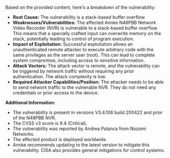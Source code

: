 Based on the provided content, here's a breakdown of the vulnerability:

*   **Root Cause:** The vulnerability is a stack-based buffer overflow.
*   **Weaknesses/Vulnerabilities:** The affected Annke N48PBB Network Video Recorder (NVR) is vulnerable to a stack-based buffer overflow. This means that a specially crafted input can overwrite memory on the stack, potentially leading to control of program execution.
*   **Impact of Exploitation:** Successful exploitation allows an unauthenticated remote attacker to execute arbitrary code with the same privileges as the server user (root). This can lead to complete system compromise, including access to sensitive information.
*   **Attack Vectors:** The attack vector is remote, and the vulnerability can be triggered by network traffic without requiring any prior authentication. The attack complexity is low.
*  **Required Attacker Capabilities/Position:** The attacker needs to be able to send network traffic to the vulnerable NVR. They do not need any credentials or prior access to the device.

**Additional Information:**

*   The vulnerability is present in versions V3.4.106 build 200422 and prior of the N48PBB NVR.
*   The CVSS v3 score is 9.4 (Critical).
*   The vulnerability was reported by Andrea Palanca from Nozomi Networks.
*   The affected product is deployed worldwide.
*   Annke recommends updating to the latest version to mitigate this vulnerability. CISA also provides general mitigations for control systems.